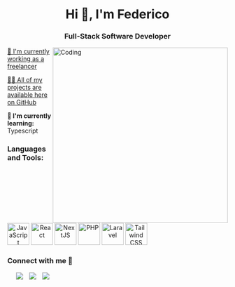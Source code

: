 <h1 align="center">Hi 👋, I'm Federico</h1>
<h3 align="center">Full-Stack Software Developer</h3>
<img align="right" alt="Coding" width="400" src="https://user-images.githubusercontent.com/74038190/212748842-9fcbad5b-6173-4175-8a61-521f3dbb7514.gif"≥

<p align="left">
  <a href="https://github.com/chingu-voyages/v46-tier1-team-04" target="blank">🔭 I'm currently working as a freelancer</a>
</p>

<p align="left">
  <a href="https://github.com/fedemurru?tab=repositories">👨‍💻 All of my projects are available here on GitHub</a>
</p>

<p align="left">
  <strong>🌱 I'm currently learning:</strong> Typescript
</p>

<h3 align="left">Languages and Tools:</h3>
	
 <div style="display: inline-block; text-align: center;">
    <a href="https://www.javascript.com/" target="_blank"><img src="https://profilinator.rishav.dev/skills-assets/javascript-original.svg" alt="JavaScript" height="50" /></a>  
    <a href="https://reactjs.org/" target="_blank"><img src="https://profilinator.rishav.dev/skills-assets/react-original-wordmark.svg" alt="React" height="50" /></a>
<a href="https://nextjs.org/" target="_blank"><img src="https://profilinator.rishav.dev/skills-assets/nextjs.png" alt="NextJS" height="50" /></a>  
    <a href="https://www.php.net/" target="_blank"><img src="https://profilinator.rishav.dev/skills-assets/php-original.svg" alt="PHP" height="50" /></a>  
    <a href="https://laravel.com/" target="_blank"><img src="https://profilinator.rishav.dev/skills-assets/laravel-plain-wordmark.svg" alt="Laravel" height="50" /></a>  
<a href="https://www.tailwindcss.com/" target="_blank"><img src="https://profilinator.rishav.dev/skills-assets/tailwindcss.svg" alt="Tailwind CSS" height="50" /></a>  
  </div>


<h3 align="left" >Connect with me 🤝 </h3>

<p align="left">

 <div align="left"  class="icons-social" style="margin-left: 10px;">
    <a style="margin-left: 10px;" href="https://twitter.com/FedericoMurru3" target="_blank" >
			<img src="https://user-images.githubusercontent.com/22180351/208762312-9261f93c-fb43-47e2-9ef6-294f0dbb32d4.png"></a>
      <a style="margin-left: 10px;" href="https://www.linkedin.com/in/federico-murru-b2baba19a/" target="_blank" >
       <img src="https://user-images.githubusercontent.com/22180351/208762097-681abcdc-df56-41ba-ad03-a9d7d81d8e4c.png"></a>
       <a style="margin-left: 10px;" href="https://github.com/fedemurru?tab=repositories" target="_blank" >
		   <img src="https://user-images.githubusercontent.com/22180351/208761837-6af02b8c-aedb-4610-ae99-b0d773f2c8d1.png"></a>
      </div>

</p>
